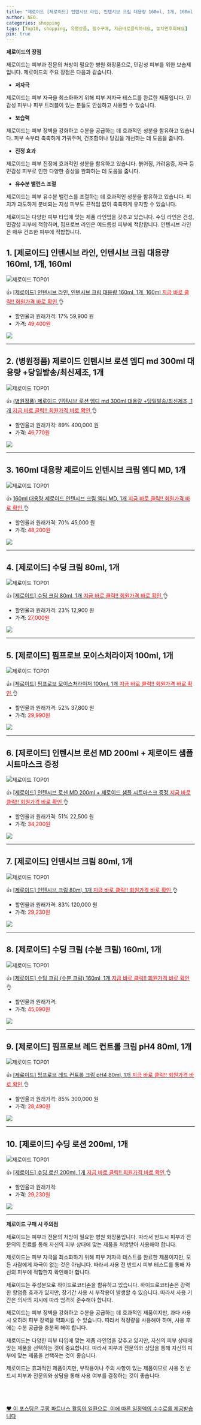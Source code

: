 ```yaml
---
title: "제로이드 [제로이드] 인텐시브 라인, 인텐시브 크림 대용량 160ml, 1개, 160ml 필수 필요 추천 제품 비교 최저 가격 비교 장점 구매 후기 구매평"
author: NEO.
categories: shopping
tags: [Top10, shopping, 유행상품, 필수구매, 지금바로클릭하세요, 놓치면후회해요]
pin: true
---
```

**제로이드의 장점**

제로이드는 피부과 전문의 처방이 필요한 병원 화장품으로, 민감성 피부를 위한 보습제입니다. 제로이드의 주요 장점은 다음과 같습니다.

* **저자극**

제로이드는 피부 자극을 최소화하기 위해 피부 저자극 테스트를 완료한 제품입니다. 민감성 피부나 피부 트러블이 있는 분들도 안심하고 사용할 수 있습니다.

* **보습력**

제로이드는 피부 장벽을 강화하고 수분을 공급하는 데 효과적인 성분을 함유하고 있습니다. 피부 속부터 촉촉하게 가꿔주며, 건조함이나 당김을 개선하는 데 도움을 줍니다.

* **진정 효과**

제로이드는 피부 진정에 효과적인 성분을 함유하고 있습니다. 붉어짐, 가려움증, 자극 등 민감성 피부로 인한 다양한 증상을 완화하는 데 도움을 줍니다.

* **유수분 밸런스 조절**

제로이드는 피부 유수분 밸런스를 조절하는 데 효과적인 성분을 함유하고 있습니다. 피지가 과도하게 분비되는 지성 피부도 끈적임 없이 촉촉하게 유지할 수 있습니다.

제로이드는 다양한 피부 타입에 맞는 제품 라인업을 갖추고 있습니다. 수딩 라인은 건성, 민감성 피부에 적합하며, 핌프로브 라인은 여드름성 피부에 적합합니다. 인텐시브 라인은 매우 건조한 피부에 적합합니다.

   

## 1. [제로이드] 인텐시브 라인, 인텐시브 크림 대용량 160ml, 1개, 160ml

![제로이드 TOP01](https://thumbnail7.coupangcdn.com/thumbnails/remote/490x490ex/image/vendor_inventory/93c3/bed7a549a2056eba820fb68c933d0230687af1077f202bacb4cd9fa3d5ce.JPG)


👍 [[제로이드] 인텐시브 라인, 인텐시브 크림 대용량 160ml, 1개, 160ml <font color=red> 지금 바로 클릭!! 회원가격 바로 확인 </font> ](https://link.coupang.com/re/AFFSDP?lptag=AF3617701&subid=GithubCoopas&pageKey=7184014603&traceid=V0-153&itemId=18123912909&vendorItemId=85261076594) 👌 


- 할인율과 원래가격: 17%  59,900   원
- 가격: <span style='color:red'>49,400원</span>

[![](/discount_price.png)](https://link.coupang.com/re/AFFSDP?lptag=AF3617701&subid=GithubCoopas&pageKey=7184014603&traceid=V0-153&itemId=18123912909&vendorItemId=85261076594)

---


   

## 2. (병원정품) 제로이드 인텐시브 로션 엠디 md 300ml 대용량 +당일발송/최신제조, 1개

![제로이드 TOP01](https://thumbnail9.coupangcdn.com/thumbnails/remote/490x490ex/image/vendor_inventory/9d9c/09c28acebd9b85746b9857e0a375897ef37a1a66c92335a6d9f044d06c75.jpg)


👍 [(병원정품) 제로이드 인텐시브 로션 엠디 md 300ml 대용량 +당일발송/최신제조, 1개 <font color=red> 지금 바로 클릭!! 회원가격 바로 확인 </font> ](https://link.coupang.com/re/AFFSDP?lptag=AF3617701&subid=GithubCoopas&pageKey=6695028950&traceid=V0-153&itemId=15485630066&vendorItemId=87778968268) 👌 


- 할인율과 원래가격: 89%  400,000   원
- 가격: <span style='color:red'>46,770원</span>

[![](/discount_price.png)](https://link.coupang.com/re/AFFSDP?lptag=AF3617701&subid=GithubCoopas&pageKey=6695028950&traceid=V0-153&itemId=15485630066&vendorItemId=87778968268)

---


   

## 3. 160ml 대용량 제로이드 인텐시브 크림 엠디 MD, 1개

![제로이드 TOP01](https://thumbnail10.coupangcdn.com/thumbnails/remote/490x490ex/image/vendor_inventory/e72e/80a8f09d6286d6e03d61e4adb0978f486d08cc6c06dc35fdc21b2ddf2847.png)


👍 [160ml 대용량 제로이드 인텐시브 크림 엠디 MD, 1개 <font color=red> 지금 바로 클릭!! 회원가격 바로 확인 </font> ](https://link.coupang.com/re/AFFSDP?lptag=AF3617701&subid=GithubCoopas&pageKey=7500561817&traceid=V0-153&itemId=14546162437&vendorItemId=83398138138) 👌 


- 할인율과 원래가격: 70%  45,000   원
- 가격: <span style='color:red'>48,200원</span>

[![](/discount_price.png)](https://link.coupang.com/re/AFFSDP?lptag=AF3617701&subid=GithubCoopas&pageKey=7500561817&traceid=V0-153&itemId=14546162437&vendorItemId=83398138138)

---


   

## 4. [제로이드] 수딩 크림 80ml, 1개

![제로이드 TOP01](https://thumbnail6.coupangcdn.com/thumbnails/remote/490x490ex/image/vendor_inventory/79b2/8ff03b11a12473913f7871819891b318614f373cc5458708ab4577240531.JPG)


👍 [[제로이드] 수딩 크림 80ml, 1개 <font color=red> 지금 바로 클릭!! 회원가격 바로 확인 </font> ](https://link.coupang.com/re/AFFSDP?lptag=AF3617701&subid=GithubCoopas&pageKey=6155276734&traceid=V0-153&itemId=20131062569&vendorItemId=87225069899) 👌 


- 할인율과 원래가격: 23%  12,900   원
- 가격: <span style='color:red'>27,000원</span>

[![](/discount_price.png)](https://link.coupang.com/re/AFFSDP?lptag=AF3617701&subid=GithubCoopas&pageKey=6155276734&traceid=V0-153&itemId=20131062569&vendorItemId=87225069899)

---


   

## 5. [제로이드] 핌프로브 모이스처라이저 100ml, 1개

![제로이드 TOP01](https://thumbnail8.coupangcdn.com/thumbnails/remote/490x490ex/image/vendor_inventory/0cbe/81df109c53498fcac27c577b1aab70e93c96ac647069cddeb8b22ab4db2a.jpeg)


👍 [[제로이드] 핌프로브 모이스처라이저 100ml, 1개 <font color=red> 지금 바로 클릭!! 회원가격 바로 확인 </font> ](https://link.coupang.com/re/AFFSDP?lptag=AF3617701&subid=GithubCoopas&pageKey=7216990090&traceid=V0-153&itemId=4076280003&vendorItemId=87223004589) 👌 


- 할인율과 원래가격: 52%  37,800   원
- 가격: <span style='color:red'>29,990원</span>

[![](/discount_price.png)](https://link.coupang.com/re/AFFSDP?lptag=AF3617701&subid=GithubCoopas&pageKey=7216990090&traceid=V0-153&itemId=4076280003&vendorItemId=87223004589)

---


   

## 6. [제로이드] 인텐시브 로션 MD 200ml + 제로이드 샘플 시트마스크 증정

![제로이드 TOP01](https://thumbnail7.coupangcdn.com/thumbnails/remote/490x490ex/image/vendor_inventory/0f64/2dbcd92c5b233b81afcc5fc7ebaaf0b72e171f58c34841357f5c3341457b.jpg)


👍 [[제로이드] 인텐시브 로션 MD 200ml + 제로이드 샘플 시트마스크 증정 <font color=red> 지금 바로 클릭!! 회원가격 바로 확인 </font> ](https://link.coupang.com/re/AFFSDP?lptag=AF3617701&subid=GithubCoopas&pageKey=7183475050&traceid=V0-153&itemId=18121676715&vendorItemId=83701294949) 👌 


- 할인율과 원래가격: 51%  22,500   원
- 가격: <span style='color:red'>34,200원</span>

[![](/discount_price.png)](https://link.coupang.com/re/AFFSDP?lptag=AF3617701&subid=GithubCoopas&pageKey=7183475050&traceid=V0-153&itemId=18121676715&vendorItemId=83701294949)

---


   

## 7. [제로이드] 인텐시브 크림 80ml, 1개

![제로이드 TOP01](https://thumbnail10.coupangcdn.com/thumbnails/remote/490x490ex/image/vendor_inventory/5d45/49f16bbc61d463ff46b5160772ccb566e525c49f5b8d74b8a50fcfb8649c.jpg)


👍 [[제로이드] 인텐시브 크림 80ml, 1개 <font color=red> 지금 바로 클릭!! 회원가격 바로 확인 </font> ](https://link.coupang.com/re/AFFSDP?lptag=AF3617701&subid=GithubCoopas&pageKey=7413292453&traceid=V0-153&itemId=20156491977&vendorItemId=83803665350) 👌 


- 할인율과 원래가격: 83%  120,000   원
- 가격: <span style='color:red'>29,230원</span>

[![](/discount_price.png)](https://link.coupang.com/re/AFFSDP?lptag=AF3617701&subid=GithubCoopas&pageKey=7413292453&traceid=V0-153&itemId=20156491977&vendorItemId=83803665350)

---


   

## 8. [제로이드] 수딩 크림 (수분 크림) 160ml, 1개

![제로이드 TOP01](https://thumbnail10.coupangcdn.com/thumbnails/remote/490x490ex/image/vendor_inventory/d5f4/5abee2725b19c6ca32a772b72a46836dd799cf20386a9fd34139482e06e6.jpeg)


👍 [[제로이드] 수딩 크림 (수분 크림) 160ml, 1개 <font color=red> 지금 바로 클릭!! 회원가격 바로 확인 </font> ](https://link.coupang.com/re/AFFSDP?lptag=AF3617701&subid=GithubCoopas&pageKey=6155276734&traceid=V0-153&itemId=20279879230&vendorItemId=79183285127) 👌 


- 할인율과 원래가격: 
- 가격: <span style='color:red'>45,090원</span>

[![](/discount_price.png)](https://link.coupang.com/re/AFFSDP?lptag=AF3617701&subid=GithubCoopas&pageKey=6155276734&traceid=V0-153&itemId=20279879230&vendorItemId=79183285127)

---


   

## 9. [제로이드] 핌프로브 레드 컨트롤 크림 pH4 80ml, 1개

![제로이드 TOP01](https://thumbnail10.coupangcdn.com/thumbnails/remote/490x490ex/image/vendor_inventory/f8db/f80f22a5b6614afc245689dab1d7e97bfb6c49e972c086247801ac9eed88.jpeg)


👍 [[제로이드] 핌프로브 레드 컨트롤 크림 pH4 80ml, 1개 <font color=red> 지금 바로 클릭!! 회원가격 바로 확인 </font> ](https://link.coupang.com/re/AFFSDP?lptag=AF3617701&subid=GithubCoopas&pageKey=7183475020&traceid=V0-153&itemId=18121676640&vendorItemId=87349750039) 👌 


- 할인율과 원래가격: 85%  300,000   원
- 가격: <span style='color:red'>28,490원</span>

[![](/discount_price.png)](https://link.coupang.com/re/AFFSDP?lptag=AF3617701&subid=GithubCoopas&pageKey=7183475020&traceid=V0-153&itemId=18121676640&vendorItemId=87349750039)

---


   

## 10. [제로이드] 수딩 로션 200ml, 1개

![제로이드 TOP01](https://thumbnail6.coupangcdn.com/thumbnails/remote/490x490ex/image/vendor_inventory/f0a6/0f5d3fd70e93a45a631716c75729fe9557efa9886bebfb2a31c5ec98cea5.jpg)


👍 [[제로이드] 수딩 로션 200ml, 1개 <font color=red> 지금 바로 클릭!! 회원가격 바로 확인 </font> ](https://link.coupang.com/re/AFFSDP?lptag=AF3617701&subid=GithubCoopas&pageKey=6714339675&traceid=V0-153&itemId=20156480799&vendorItemId=86158341996) 👌 


- 할인율과 원래가격: 
- 가격: <span style='color:red'>29,230원</span>

[![](/discount_price.png)](https://link.coupang.com/re/AFFSDP?lptag=AF3617701&subid=GithubCoopas&pageKey=6714339675&traceid=V0-153&itemId=20156480799&vendorItemId=86158341996)

---
**제로이드 구매 시 주의점**

제로이드는 피부과 전문의 처방이 필요한 병원 화장품입니다. 따라서 반드시 피부과 전문의의 진료를 통해 자신의 피부 상태에 맞는 제품을 처방받아 사용해야 합니다.

제로이드는 피부 자극을 최소화하기 위해 피부 저자극 테스트를 완료한 제품이지만, 모든 사람에게 자극이 없는 것은 아닙니다. 따라서 사용 전 반드시 피부 테스트를 통해 자신의 피부에 적합한지 확인해야 합니다.

제로이드는 주성분으로 하이드로코티손을 함유하고 있습니다. 하이드로코티손은 강력한 항염증 효과가 있지만, 장기간 사용 시 부작용이 발생할 수 있습니다. 따라서 사용 기간은 의사의 지시에 따라 엄격히 준수해야 합니다.

제로이드는 피부 장벽을 강화하고 수분을 공급하는 데 효과적인 제품이지만, 과다 사용 시 오히려 피부 장벽을 약화시킬 수 있습니다. 따라서 적정량을 사용해야 하며, 사용 후에는 수분 공급을 충분히 해야 합니다.

제로이드는 다양한 피부 타입에 맞는 제품 라인업을 갖추고 있지만, 자신의 피부 상태에 맞는 제품을 선택하는 것이 중요합니다. 따라서 피부과 전문의와 상담을 통해 자신의 피부에 맞는 제품을 선택하는 것이 좋습니다.

제로이드는 효과적인 제품이지만, 부작용이나 주의 사항이 있는 제품이므로 사용 전 반드시 피부과 전문의와 상담을 통해 사용 여부를 결정하는 것이 좋습니다.<br><br><br><br><br> [ ❤  이 포스팅은 쿠팡 파트너스 활동의 일환으로, 이에 따른 일정액의 수수료를 제공받습니다](https://link.coupang.com/a/bcEFyh)